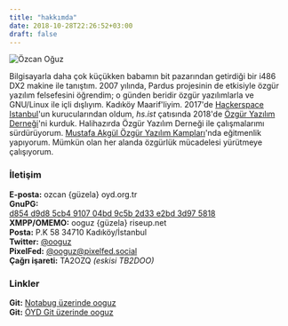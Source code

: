 ```yaml
---
title: "hakkımda"
date: 2018-10-28T22:26:52+03:00
draft: false
---
```

![Özcan Oğuz](/ooguz.jpg)

Bilgisayarla daha çok küçükken babamın bit pazarından getirdiği bir i486 DX2 makine ile tanıştım. 2007 yılında, Pardus projesinin de etkisiyle özgür yazılım felsefesini öğrendim; o günden beridir özgür yazılımlarla ve GNU/Linux ile içli dışlıyım. Kadıköy Maarif'liyim. 2017'de [Hackerspace Istanbul](https://hackerspace.ist)'un kurucularından oldum, _hs.ist_ çatısında 2018'de [Özgür Yazılım Derneği](https://oyd.org.tr)'ni kurduk. Halihazırda Özgür Yazılım Derneği ile çalışmalarımı sürdürüyorum. [Mustafa Akgül Özgür Yazılım Kampları](https://kamp.linux.org.tr)'nda eğitmenlik yapıyorum. Mümkün olan her alanda özgürlük mücadelesi yürütmeye çalışıyorum.

### İletişim

**E-posta:** ozcan {güzela} oyd.org.tr  
**GnuPG:**  
[d854 d9d8 5cb4 9107 04bd 9c5b 2d33 e2bd 3d97 5818](http://keyserver.ubuntu.com/pks/lookup?op=get&search=0xd854d9d85cb4910704bd9c5b2d33e2bd3d975818)  
**XMPP/OMEMO:** ooguz {güzela} riseup.net  
**Posta:** P.K 58 34710 Kadıköy/İstanbul  
**Twitter:** [@ooguz](https://twitter.com/ooguz)  
**PixelFed:** [@ooguz@pixelfed.social](https://pixelfed.social/ooguz)  
**Çağrı işareti:** TA2OZQ _(eskisi TB2DOO)_

### Linkler

**Git:** [Notabug üzerinde ooguz](https://notabug.org/ooguz)  
**Git:** [ÖYD Git üzerinde ooguz](https://git.oyd.org.tr/ooguz)


